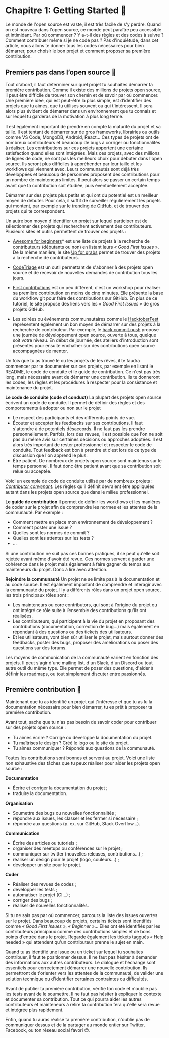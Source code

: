 # Chapitre 1: Getting Started 🥚

Le monde de l'open source est vaste, il est très facile de s'y perdre. Quand on est nouveau dans l'open source, ce monde peut paraître peu accessible et intimidant. Par où commencer ? Y a-t-il des règles et des codes à suivre ? Comment contribuer même si je ne code pas ?
Pas d'inquiétude, dans cet article, nous allons te donner tous les codes nécessaires pour bien démarrer, pour choisir le bon projet et comment proposer sa première contribution.


## Premiers pas dans l’open source 🐣

Tout d'abord, il faut déterminer sur quel projet tu souhaites démarrer ta première contribution. Comme il existe des millions de projets open source, il peut être difficile de trouver son chemin et de savoir par où commencer. Une première idée, qui est peut-être la plus simple, est d’identifier des projets que tu aimes, que tu utilises souvent ou qui t'intéressent. Il sera alors plus évident de démarrer dans un environnement que tu connais et sur lequel tu garderas de la motivation à plus long terme.

Il est également important de prendre en compte la maturité du projet et sa taille. Il est tentant de démarrer sur de gros frameworks, librairies ou outils comme VS Code, MongoDB, Android, React… Ces types de projets ont de nombreux contributeurs et beaucoup de bugs à corriger ou fonctionnalités à réaliser. Les contributions sur ces projets apportent une certaine satisfaction quand elles sont intégrées. Mais ces projets, avec des millions de lignes de code, ne sont pas les meilleurs choix pour débuter dans l'open source. Ils seront plus difficiles à appréhender par leur taille et les workflows qui viennent avec. Leurs communautés sont déjà très développées et beaucoup de personnes proposent des contributions pour un nombre de mainteneurs limités. Il peut alors se passer un certain temps avant que ta contribution soit étudiée, puis éventuellement acceptée.

Démarrer sur des projets plus petits et qui ont du potentiel est un meilleur moyen de débuter. Pour cela, il suffit de surveiller régulièrement les projets qui montent, par exemple sur le [trending de GitHub](https://github.com/trending/javascript?since=monthly), et de trouver des projets qui te correspondent.

Un autre bon moyen d'identifier un projet sur lequel participer est de sélectionner des projets qui recherchent activement des contributeurs. Plusieurs sites et outils permettent de trouver ces projets :

* [Awesome for beginners](https://github.com/MunGell/awesome-for-beginners)* est une liste de projets à la recherche de contributeurs (débutants ou non) en listant leurs _« Good First Issues »_. De la même manière, le site [Up for grabs](https://up-for-grabs.net) permet de trouver des projets à la recherche de contributeurs.

* [CodeTriage](https://www.codetriage.com/) est un outil permettant de s'abonner à des projets open source et de recevoir de nouvelles demandes de contribution tous les jours.

* [First contributions](https://firstcontributions.github.io/) est un peu différent, c'est un workshop pour réaliser sa première contribution en moins de cinq minutes. Elle présente la base du workflow git pour faire des contributions sur GitHub. En plus de ce tutoriel, le site propose des liens vers les _« Good First Issues »_ de gros projets GitHub.

* Les soirées ou événements communautaires comme le [HacktoberFest](https://hacktoberfest.digitalocean.com/) représentent également un bon moyen de démarrer sur des projets à la recherche de contributeur. Par exemple, le [hack.commit.push](https://hack-commit-pu.sh/) propose une journée de développement open source, ouverte à tous, quelque soit votre niveau. En début de journée, des ateliers d'introduction sont présentés pour ensuite enchaîner sur des contributions open source accompagnées de mentor.

Un fois que tu as trouvé le ou les projets de tes rêves, il te faudra commencer par te documenter sur ces projets, par exemple en lisant le README, le code de conduite et le guide de contribution. Ce n'est pas très long, mais nécessaire avant de démarrer une contribution. Ils te donneront les codes, les règles et les procédures à respecter pour la consistance et maintenance du  projet.

**Le code de conduite (code of conduct)**
La plupart des projets open source écrivent un code de conduite. Il permet de définir des règles et des comportements à adopter ou non sur le projet
* Le respect des participants et des différents points de vue.
* Écouter et accepter les feedbacks sur ses contributions. Il faut s'attendre à de potentiels désaccords. Il ne faut pas les prendre personnellement. Parfois, lors des revues, il est possible que l'on ne soit pas du même avis sur certaines décisions ou approches adoptées. Il est alors très important de rester professionnel et respecter le code de conduite. Tout feedback est bon à prendre et c'est lors de ce type de discussion que l'on apprend le plus.
* Être patient. De nombreux de projets open source sont maintenus sur le temps personnel. Il faut donc être patient avant que sa contribution soit relue ou acceptée.

Voici un exemple de code de conduite utilisé par de nombreux projets : [*Contributor convenant*](https://www.contributor-covenant.org/). Les règles qu'il définit devraient être appliquées autant dans les projets open source que dans le milieu professionnel.

**Le guide de contribution**
Il permet de définir les workflows et les manières de coder sur le projet afin de comprendre les normes et les attentes de la communauté. Par exemple :
* Comment mettre en place mon environnement de développement ?
* Comment poster une issue ?
* Quelles sont les normes de commit ?
* Quelles sont les attentes sur les tests ?
* …

Si une contribution ne suit pas ces bonnes pratiques, il se peut qu'elle soit rejetée avant même d'avoir été revue. Ces normes servent à garder une cohérence dans le projet mais également à faire gagner du temps aux mainteneurs du projet. Donc à lire avec attention.

**Rejoindre la communauté**
Un projet ne se limite pas à la documentation et au code source. Il est également important de comprendre et interagir avec la communauté du projet. Il y a différents rôles dans un projet open source, les trois principaux rôles sont :
* Les mainteneurs ou core contributors, qui sont à l’origine du projet ou ont intégré ce rôle suite à l’ensemble des contributions qu’ils ont réalisées.
* Les contributeurs, qui participent à la vie du projet en proposant des contributions (documentation, correction de bug...) mais également en répondant à des questions ou des tickets des utilisateurs.
* Et les utilisateurs, vont bien sûr utiliser le projet, mais surtout donner des feedbacks, poster des bugs, proposer des améliorations ou poser des questions sur des forums.

Les moyens de communication de la communauté varient en fonction des projets. Il peut s'agir d'une mailing list, d'un Slack, d'un Discord ou tout autre outil du même type. Elle permet de poser des questions, d'aider à définir les roadmaps, ou tout simplement discuter entre passionnés.


## Première contribution 🐥

Maintenant que tu as identifié un projet qui t'intéresse et que tu as lu la documentation nécessaire pour bien démarrer, tu es prêt à proposer ta première contribution.

Avant tout, sache que tu n'as pas besoin de savoir coder pour contribuer sur des projets open source :
* Tu aimes écrire ? Corrige ou développe la documentation du projet.
* Tu maîtrises le design ? Créé le logo ou le site du projet.
* Tu aimes communiquer ? Réponds aux questions de la communauté.

Toutes les contributions sont bonnes et servent au projet. Voici une liste non exhaustive des tâches que tu peux réaliser pour aider les projets open source :

**Documentation**
* Écrire et corriger la documentation du projet ;
* traduire la documentation.

**Organisation**
* Soumettre des bugs ou nouvelles fonctionnalités ;
* répondre aux issues, les classer et les fermer si nécessaire ;
* répondre aux questions (p. ex. sur GitHub, Stack Overflow…).

**Communication**
* Écrire des articles ou tutoriels ;
* organiser des meetups ou conférences sur le projet ;
* communiquer sur twitter (nouvelles releases, contributions…) ;
* réaliser un design pour le projet (logo, couleurs…) ;
* développer un site pour le projet.

**Coder**
* Réaliser des revues de codes ;
* développer les tests ;
* automatiser le projet (CI…) ;
* corriger des bugs ;
* réaliser de nouvelles fonctionnalités.

Si tu ne sais pas par où commencer, parcours la liste des issues ouvertes sur le projet. Dans beaucoup de projets, certains tickets sont identifiés comme _« Good First Issues »_, _« Beginner »_… EIles ont été identifiés par les contributeurs principaux comme des contributions simples et de bons points d'entrée dans le projet. Regarde également les tickets taggués « Help needed » qui attendent qu'un contributeur prenne le sujet en main.

Quand tu as identifié une issue ou un ticket sur lequel tu souhaites contribuer, il faut te positionner dessus. Il ne faut pas hésiter à demander des informations aux autres contributeurs. Le dialogue et l'échange sont essentiels pour correctement démarrer une nouvelle contribution. Ils permettront de t'orienter vers les attentes de la communauté, de valider une solution technique ou d'identifier certaines contraintes ou difficultés.

Avant de publier ta première contribution, vérifie ton code et n'oublie pas les tests avant de le soumettre. Il ne faut pas hésiter à expliquer le contexte et documenter sa contribution. Tout ce qui pourra aider les autres contributeurs et mainteneurs à relire ta contribution fera qu'elle sera revue et intégrée plus rapidement.

Enfin, quand tu auras réalisé ta première contribution, n'oublie pas de communiquer dessus et de la partager au monde entier sur Twitter, Facebook, ou ton réseau social favori 😊.
